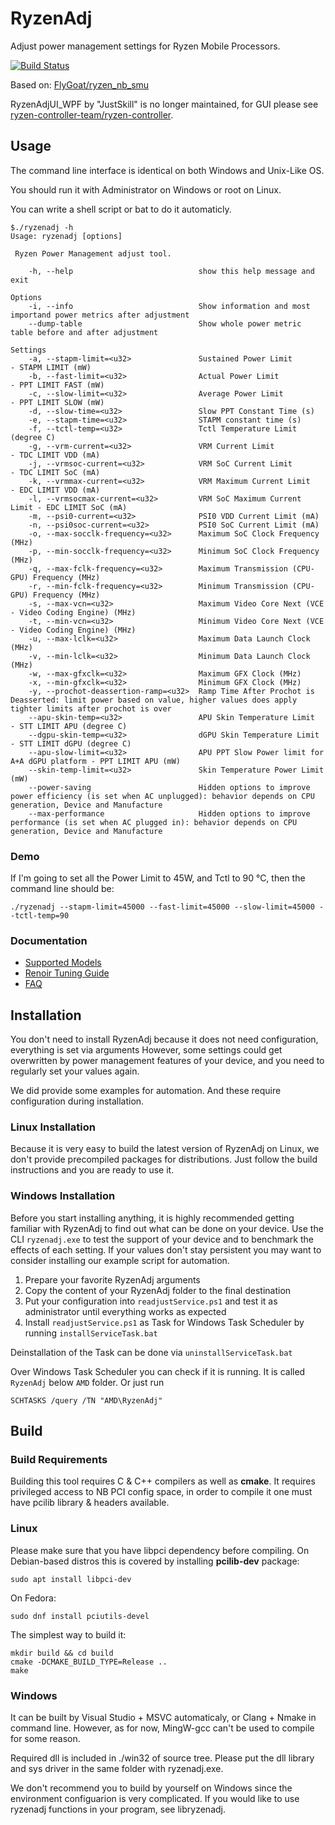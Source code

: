 # RyzenAdj
Adjust power management settings for Ryzen Mobile Processors.

[![Build Status](https://travis-ci.org/FlyGoat/RyzenAdj.svg?branch=master)](https://travis-ci.org/FlyGoat/RyzenAdj)

Based on: [FlyGoat/ryzen_nb_smu](https://github.com/flygoat/ryzen_nb_smu)

RyzenAdjUI_WPF by "JustSkill" is no longer maintained, for GUI please see [ryzen-controller-team/ryzen-controller](https://gitlab.com/ryzen-controller-team/ryzen-controller/).

## Usage
The command line interface is identical on both Windows and Unix-Like OS.

You should run it with Administrator on Windows or root on Linux.

You can write a shell script or bat to do it automaticly.

```
$./ryzenadj -h
Usage: ryzenadj [options]

 Ryzen Power Management adjust tool.

    -h, --help                            show this help message and exit

Options
    -i, --info                            Show information and most importand power metrics after adjustment
    --dump-table                          Show whole power metric table before and after adjustment

Settings
    -a, --stapm-limit=<u32>               Sustained Power Limit         - STAPM LIMIT (mW)
    -b, --fast-limit=<u32>                Actual Power Limit            - PPT LIMIT FAST (mW)
    -c, --slow-limit=<u32>                Average Power Limit           - PPT LIMIT SLOW (mW)
    -d, --slow-time=<u32>                 Slow PPT Constant Time (s)
    -e, --stapm-time=<u32>                STAPM constant time (s)
    -f, --tctl-temp=<u32>                 Tctl Temperature Limit (degree C)
    -g, --vrm-current=<u32>               VRM Current Limit             - TDC LIMIT VDD (mA)
    -j, --vrmsoc-current=<u32>            VRM SoC Current Limit         - TDC LIMIT SoC (mA)
    -k, --vrmmax-current=<u32>            VRM Maximum Current Limit     - EDC LIMIT VDD (mA)
    -l, --vrmsocmax-current=<u32>         VRM SoC Maximum Current Limit - EDC LIMIT SoC (mA)
    -m, --psi0-current=<u32>              PSI0 VDD Current Limit (mA)
    -n, --psi0soc-current=<u32>           PSI0 SoC Current Limit (mA)
    -o, --max-socclk-frequency=<u32>      Maximum SoC Clock Frequency (MHz)
    -p, --min-socclk-frequency=<u32>      Minimum SoC Clock Frequency (MHz)
    -q, --max-fclk-frequency=<u32>        Maximum Transmission (CPU-GPU) Frequency (MHz)
    -r, --min-fclk-frequency=<u32>        Minimum Transmission (CPU-GPU) Frequency (MHz)
    -s, --max-vcn=<u32>                   Maximum Video Core Next (VCE - Video Coding Engine) (MHz)
    -t, --min-vcn=<u32>                   Minimum Video Core Next (VCE - Video Coding Engine) (MHz)
    -u, --max-lclk=<u32>                  Maximum Data Launch Clock (MHz)
    -v, --min-lclk=<u32>                  Minimum Data Launch Clock (MHz)
    -w, --max-gfxclk=<u32>                Maximum GFX Clock (MHz)
    -x, --min-gfxclk=<u32>                Minimum GFX Clock (MHz)
    -y, --prochot-deassertion-ramp=<u32>  Ramp Time After Prochot is Deasserted: limit power based on value, higher values does apply tighter limits after prochot is over
    --apu-skin-temp=<u32>                 APU Skin Temperature Limit    - STT LIMIT APU (degree C)
    --dgpu-skin-temp=<u32>                dGPU Skin Temperature Limit   - STT LIMIT dGPU (degree C)
    --apu-slow-limit=<u32>                APU PPT Slow Power limit for A+A dGPU platform - PPT LIMIT APU (mW)
    --skin-temp-limit=<u32>               Skin Temperature Power Limit (mW)
    --power-saving                        Hidden options to improve power efficiency (is set when AC unplugged): behavior depends on CPU generation, Device and Manufacture
    --max-performance                     Hidden options to improve performance (is set when AC plugged in): behavior depends on CPU generation, Device and Manufacture
``` 

### Demo
If I'm going to set all the Power Limit to 45W, and Tctl to 90 °C,
then the command line should be:
```
./ryzenadj --stapm-limit=45000 --fast-limit=45000 --slow-limit=45000 --tctl-temp=90
```

### Documentation
- [Supported Models](https://github.com/FlyGoat/RyzenAdj/wiki/Supported-Models)
- [Renoir Tuning Guide](https://github.com/FlyGoat/RyzenAdj/wiki/Renoir-Tuning-Guide)
- [FAQ](https://github.com/FlyGoat/RyzenAdj/wiki/FAQ)

## Installation

You don't need to install RyzenAdj because it does not need configuration, everything is set via arguments
However, some settings could get overwritten by power management features of your device, and you need to regularly set your values again.

We did provide some examples for automation. And these require configuration during installation.

### Linux Installation

Because it is very easy to build the latest version of RyzenAdj on Linux, we don't provide precompiled packages for distributions.
Just follow the build instructions and you are ready to use it.

### Windows Installation

Before you start installing anything, it is highly recommended getting familiar with RyzenAdj to find out what can be done on your device.
Use the CLI `ryzenadj.exe` to test the support of your device and to benchmark the effects of each setting.
If your values don't stay persistent you may want to consider installing our example script for automation.

1. Prepare your favorite RyzenAdj arguments
1. Copy the content of your RyzenAdj folder to the final destination
1. Put your configuration into `readjustService.ps1` and test it as administrator until everything works as expected
1. Install `readjustService.ps1` as Task for Windows Task Scheduler by running `installServiceTask.bat`

Deinstallation of the Task can be done via `uninstallServiceTask.bat`

Over Windows Task Scheduler you can check if it is running. It is called `RyzenAdj` below `AMD` folder.
Or just run
```
SCHTASKS /query /TN "AMD\RyzenAdj"
```

## Build

### Build Requirements

Building this tool requires C & C++ compilers as well as **cmake**. It
requires privileged access to NB PCI config space, in order to compile it
one must have pcilib library & headers available.

### Linux

Please make sure that you have libpci dependency before compiling. On
Debian-based distros this is covered by installing **pcilib-dev** package:

    sudo apt install libpci-dev

On Fedora:
```
sudo dnf install pciutils-devel
```

The simplest way to build it:

    mkdir build && cd build
    cmake -DCMAKE_BUILD_TYPE=Release ..
    make

### Windows

It can be built by Visual Studio + MSVC automaticaly, or Clang + Nmake in command line.
However, as for now, MingW-gcc can't be used to compile for some reason.

Required dll is included in ./win32 of source tree. Please put the dll
library and sys driver in the same folder with ryzenadj.exe.

We don't recommend you to build by yourself on Windows since the environment configuarion
is very complicated. If you would like to use ryzenadj functions in your program, see libryzenadj.
